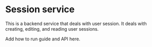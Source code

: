 # Session service

This is a backend service that deals with user session. It deals with creating, editing, and reading user sessions.

Add how to run guide and API here.
